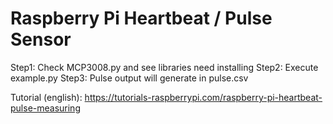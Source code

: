 # Raspberry Pi Heartbeat / Pulse Sensor

Step1: Check MCP3008.py and see libraries need installing
Step2: Execute example.py
Step3: Pulse output will generate in pulse.csv

Tutorial (english): https://tutorials-raspberrypi.com/raspberry-pi-heartbeat-pulse-measuring


